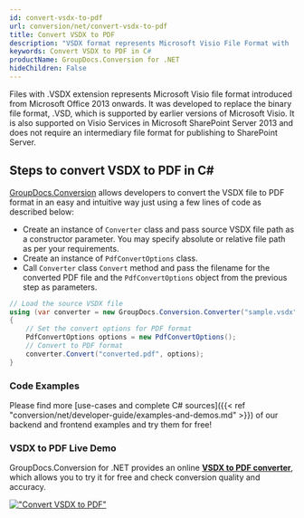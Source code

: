 ```yaml
---
id: convert-vsdx-to-pdf
url: conversion/net/convert-vsdx-to-pdf
title: Convert VSDX to PDF
description: "VSDX format represents Microsoft Visio File Format with .vsdx extension. Learn how to convert VSDX to PDF file programmatically in C# language using GroupDocs.Conversion for .NET library."
keywords: Convert VSDX to PDF in C#
productName: GroupDocs.Conversion for .NET
hideChildren: False
---
```


Files with .VSDX extension represents Microsoft Visio file format introduced from Microsoft Office 2013 onwards. It was developed to replace the binary file format, .VSD, which is supported by earlier versions of Microsoft Visio. It is also supported on Visio Services in Microsoft SharePoint Server 2013 and does not require an intermediary file format for publishing to SharePoint Server.

## Steps to convert VSDX to PDF in C#

[GroupDocs.Conversion](https://products.groupdocs.com/conversion/net) allows developers to convert the VSDX file to PDF format in an easy and intuitive way just using a few lines of code as described below:

* Create an instance of `Converter` class and pass source VSDX file path as a constructor parameter. You may specify absolute or relative file path as per your requirements. 
* Create an instance of `PdfConvertOptions` class.
* Call `Converter` class `Convert` method and pass the filename for the converted PDF file and the `PdfConvertOptions` object from the previous step as parameters.

```csharp
// Load the source VSDX file
using (var converter = new GroupDocs.Conversion.Converter("sample.vsdx"))
{
    // Set the convert options for PDF format
    PdfConvertOptions options = new PdfConvertOptions();
    // Convert to PDF format
    converter.Convert("converted.pdf", options);
}
```

### Code Examples

Please find more [use-cases and complete C# sources]({{< ref "conversion/net/developer-guide/examples-and-demos.md" >}}) of our backend and frontend examples and try them for free!

### VSDX to PDF Live Demo

GroupDocs.Conversion for .NET provides an online [**VSDX to PDF converter**](https://products.groupdocs.app/conversion/vsdx-to-pdf), which allows you to try it for free and check conversion quality and accuracy.

[!["Convert VSDX to PDF"](conversion/net/images/convert-vsdx-to-pdf.png)](https://products.groupdocs.app/conversion/vsdx-to-pdf)